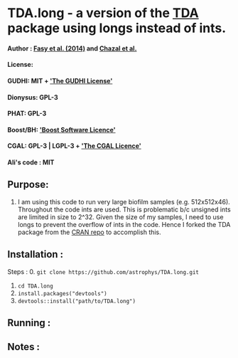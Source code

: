 # TDA.long - a version of the [TDA](https://cran.r-project.org/web/packages/TDA/index.html)  package using longs instead of ints.
#### Author : [Fasy et al. (2014)](https://projecteuclid.org/journals/annals-of-statistics/volume-42/issue-6/Confidence-sets-for-persistence-diagrams/10.1214/14-AOS1252.full) and [Chazal et al.](https://dl.acm.org/doi/10.1145/2582112.2582128)
#### License: 
####    GUDHI: MIT + ['The GUDHI License'](https://gudhi.inria.fr/licensing/)
####    Dionysus: GPL-3
####    PHAT: GPL-3
####    Boost/BH: ['Boost Software Licence'](https://www.boost.org/LICENSE_1_0.txt)
####    CGAL: GPL-3 | LGPL-3 + ['The CGAL Licence'](https://www.cgal.org/license.html)
####    Ali's code : MIT

## Purpose:
1. I am using this code to run very large biofilm samples (e.g. 512x512x46).
Throughout the code ints are used.
This is problematic b/c unsigned ints are limited in size to 2^32.
Given the size of my samples, I need to use longs to prevent the overflow of ints in the code.
Hence I forked the TDA package from the [CRAN repo](https://github.com/cran/TDA) to accomplish this.

## Installation :
Steps :
0. `git clone https://github.com/astrophys/TDA.long.git`
1. `cd TDA.long`
2. `install.packages("devtools")`
3. `devtools::install("path/to/TDA.long")`

## Running :

## Notes :
